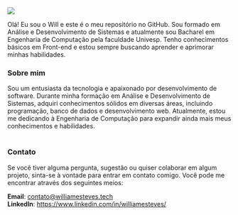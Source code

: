<img src="https://i.imgur.com/3xbXLDq.png">

Olá! Eu sou o Will e este é o meu repositório no GitHub. Sou formado em Análise e Desenvolvimento de Sistemas e atualmente sou Bacharel em Engenharia de Computação pela faculdade Univesp. Tenho conhecimentos básicos em Front-end e estou sempre buscando aprender e aprimorar minhas habilidades.

### Sobre mim
Sou um entusiasta da tecnologia e apaixonado por desenvolvimento de software. Durante minha formação em Análise e Desenvolvimento de Sistemas, adquiri conhecimentos sólidos em diversas áreas, incluindo programação, banco de dados e desenvolvimento web. Atualmente, estou me dedicando à Engenharia de Computação para expandir ainda mais meus conhecimentos e habilidades. <br><br>


### Contato
Se você tiver alguma pergunta, sugestão ou quiser colaborar em algum projeto, sinta-se à vontade para entrar em contato comigo. Você pode me encontrar através dos seguintes meios:

<b>Email</b>: contato@williamesteves.tech <br>
<b>LinkedIn</b>: https://www.linkedin.com/in/williamesteves/
 













